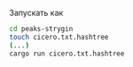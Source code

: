 Запускать как

```bash
cd peaks-strygin
touch cicero.txt.hashtree
(...)
cargo run cicero.txt.hashtree
```
